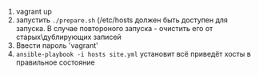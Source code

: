 1. vagrant up
2. запустить `./prepare.sh` (/etc/hosts должен быть доступен для запуска. В случае повтороного запуска - очистить его от старых\дублирующих записей
3. Ввести пароль 'vagrant'
4. `ansible-playbook -i hosts site.yml`  установит всё  приведёт хосты в правильное состояние